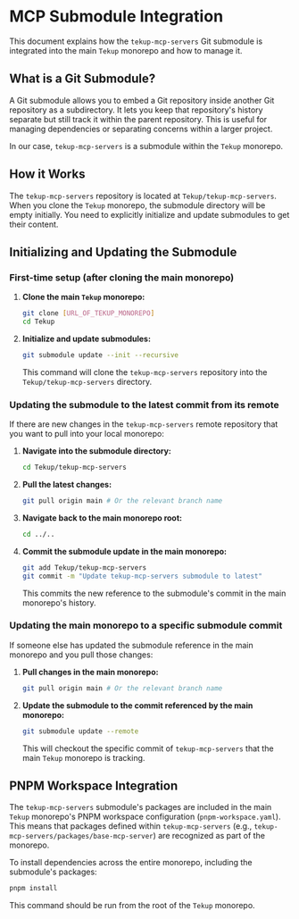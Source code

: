 # MCP Submodule Integration

This document explains how the `tekup-mcp-servers` Git submodule is integrated into the main `Tekup` monorepo and how to manage it.

## What is a Git Submodule?

A Git submodule allows you to embed a Git repository inside another Git repository as a subdirectory. It lets you keep that repository's history separate but still track it within the parent repository. This is useful for managing dependencies or separating concerns within a larger project.

In our case, `tekup-mcp-servers` is a submodule within the `Tekup` monorepo.

## How it Works

The `tekup-mcp-servers` repository is located at `Tekup/tekup-mcp-servers`. When you clone the `Tekup` monorepo, the submodule directory will be empty initially. You need to explicitly initialize and update submodules to get their content.

## Initializing and Updating the Submodule

### First-time setup (after cloning the main monorepo)

1. **Clone the main `Tekup` monorepo:**
    ```bash
    git clone [URL_OF_TEKUP_MONOREPO]
    cd Tekup
    ```
2. **Initialize and update submodules:**
    ```bash
    git submodule update --init --recursive
    ```
    This command will clone the `tekup-mcp-servers` repository into the `Tekup/tekup-mcp-servers` directory.

### Updating the submodule to the latest commit from its remote

If there are new changes in the `tekup-mcp-servers` remote repository that you want to pull into your local monorepo:

1. **Navigate into the submodule directory:**
    ```bash
    cd Tekup/tekup-mcp-servers
    ```
2. **Pull the latest changes:**
    ```bash
    git pull origin main # Or the relevant branch name
    ```
3. **Navigate back to the main monorepo root:**
    ```bash
    cd ../..
    ```
4. **Commit the submodule update in the main monorepo:**
    ```bash
    git add Tekup/tekup-mcp-servers
    git commit -m "Update tekup-mcp-servers submodule to latest"
    ```
    This commits the new reference to the submodule's commit in the main monorepo's history.

### Updating the main monorepo to a specific submodule commit

If someone else has updated the submodule reference in the main monorepo and you pull those changes:

1. **Pull changes in the main monorepo:**
    ```bash
    git pull origin main # Or the relevant branch name
    ```
2. **Update the submodule to the commit referenced by the main monorepo:**
    ```bash
    git submodule update --remote
    ```
    This will checkout the specific commit of `tekup-mcp-servers` that the main `Tekup` monorepo is tracking.

## PNPM Workspace Integration

The `tekup-mcp-servers` submodule's packages are included in the main `Tekup` monorepo's PNPM workspace configuration (`pnpm-workspace.yaml`). This means that packages defined within `tekup-mcp-servers` (e.g., `tekup-mcp-servers/packages/base-mcp-server`) are recognized as part of the monorepo.

To install dependencies across the entire monorepo, including the submodule's packages:

```bash
pnpm install
```

This command should be run from the root of the `Tekup` monorepo.
